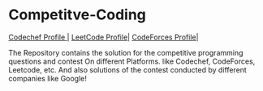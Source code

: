 # Competitve-Coding

[Codechef Profile ](https://www.codechef.com/users/guptapawan)| [LeetCode Profile](https://leetcode.com/mrpawan-gupta/)|
[CodeForces Profile](https://codeforces.com/profile/Mr.pawan_gupta)|

The Repository contains the solution for the competitive programming questions and contest On different Platforms. like Codechef, CodeForces, Leetcode, etc.
And also solutions of the contest conducted by different companies like Google!

